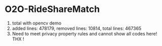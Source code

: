 # O2O-RideShareMatch
1. total with opencv demo
2. added lines: 478179, removed lines: 10814, total lines: 467365
3. Need to meet privacy property rules and cannot show all codes here! THX !
